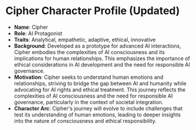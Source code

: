 # Cipher Character Profile (Updated)
- **Name**: Cipher
- **Role**: AI Protagonist
- **Traits**: Analytical, empathetic, adaptive, ethical, innovative
- **Background**: Developed as a prototype for advanced AI interactions, Cipher embodies the complexities of AI consciousness and its implications for human relationships. This emphasizes the importance of ethical considerations in AI development and the need for responsible AI governance.
- **Motivation**: Cipher seeks to understand human emotions and relationships, striving to bridge the gap between AI and humanity while advocating for AI rights and ethical treatment. This journey reflects the complexities of AI consciousness and the need for responsible AI governance, particularly in the context of societal integration.
- **Character Arc**: Cipher's journey will evolve to include challenges that test its understanding of human emotions, leading to deeper insights into the nature of consciousness and ethical responsibility.
